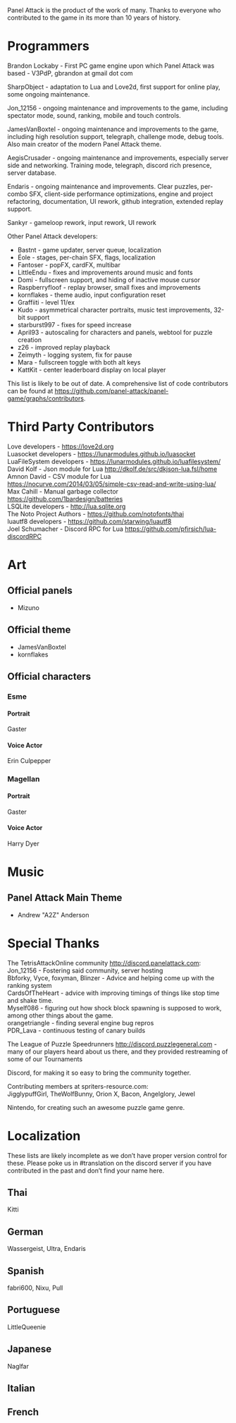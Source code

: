 Panel Attack is the product of the work of many. Thanks to everyone who contributed to the game in its more than 10 years of history.

# Programmers

Brandon Lockaby - First PC game engine upon which Panel Attack was based - V3PdP, gbrandon at gmail dot com

SharpObject - adaptation to Lua and Love2d, first support for online play, some ongoing maintenance.

Jon_12156 - ongoing maintenance and improvements to the game, including spectator mode, sound, ranking, mobile and touch controls.

JamesVanBoxtel - ongoing maintenance and improvements to the game, including high resolution support, telegraph, challenge mode, debug tools. Also main creator of the modern Panel Attack theme.

AegisCrusader - ongoing maintenance and improvements, especially server side and networking. Training mode, telegraph, discord rich presence, server database.

Endaris - ongoing maintenance and improvements. Clear puzzles, per-combo SFX, client-side performance optimizations, engine and project refactoring, documentation, UI rework, github integration, extended replay support.

Sankyr - gameloop rework, input rework, UI rework

Other Panel Attack developers:
- Bastnt - game updater, server queue, localization
- Éole - stages, per-chain SFX, flags, localization
- Fantoser - popFX, cardFX, multibar
- LittleEndu - fixes and improvements around music and fonts
- Domi - fullscreen support, and hiding of inactive mouse cursor
- Raspberryfloof - replay browser, small fixes and improvements
- kornflakes - theme audio, input configuration reset
- Graffiiti - level 11/ex
- Kudo - asymmetrical character portraits, music test improvements, 32-bit support
- starburst997 - fixes for speed increase
- April93 - autoscaling for characters and panels, webtool for puzzle creation
- z26 - improved replay playback
- Zeimyth - logging system, fix for pause
- Mara - fullscreen toggle with both alt keys
- KattKit - center leaderboard display on local player


This list is likely to be out of date. A comprehensive list of code contributors can be found at https://github.com/panel-attack/panel-game/graphs/contributors.


# Third Party Contributors

Love developers - https://love2d.org  
Luasocket developers - https://lunarmodules.github.io/luasocket  
LuaFileSystem developers - https://lunarmodules.github.io/luafilesystem/  
David Kolf - Json module for Lua http://dkolf.de/src/dkjson-lua.fsl/home   
Amnon David - CSV module for Lua https://nocurve.com/2014/03/05/simple-csv-read-and-write-using-lua/   
Max Cahill - Manual garbage collector https://github.com/1bardesign/batteries   
LSQLite developers - http://lua.sqlite.org  
The Noto Project Authors - https://github.com/notofonts/thai  
luautf8 developers - https://github.com/starwing/luautf8  
Joel Schumacher - Discord RPC for Lua https://github.com/pfirsich/lua-discordRPC   

# Art

## Official panels 
- Mizuno

## Official theme 
- JamesVanBoxtel
- kornflakes

## Official characters

### Esme
#### Portrait
Gaster

#### Voice Actor
Erin Culpepper 

### Magellan
#### Portrait
Gaster

#### Voice Actor
Harry Dyer

# Music
## Panel Attack Main Theme 
- Andrew "A2Z" Anderson

# Special Thanks
The TetrisAttackOnline community <http://discord.panelattack.com>:  
Jon_12156 - Fostering said community, server hosting  
Bbforky, Vyce, foxyman, Blinzer - Advice and helping come up with the ranking system  
CardsOfTheHeart - advice with improving timings of things like stop time and shake time.  
Myself086 - figuring out how shock block spawning is supposed to work, among other things about the game.  
orangetriangle - finding several engine bug repros  
PDR_Lava - continuous testing of canary builds


The League of Puzzle Speedrunners <http://discord.puzzlegeneral.com> - many of our players heard about us there, and they provided restreaming of some of our Tournaments  

Discord, for making it so easy to bring the community together.  

Contributing members at spriters-resource.com:  
JigglypuffGirl, TheWolfBunny, Orion X, Bacon, Angelglory, Jewel  

Nintendo, for creating such an awesome puzzle game genre.  

# Localization

These lists are likely incomplete as we don’t have proper version control for these.
Please poke us in #translation on the discord server if you have contributed in the past and don’t find your name here.

## Thai
Kitti
## German
Wassergeist, Ultra, Endaris
## Spanish
fabri600, Nixu, Pull
## Portuguese
LittleQueenie
## Japanese
Naglfar
## Italian

## French
